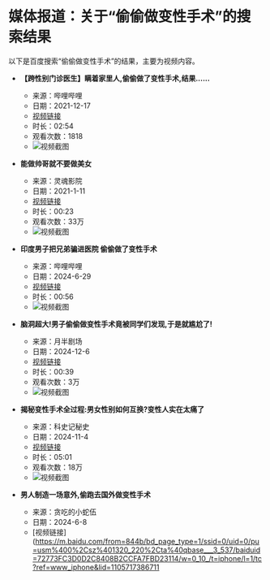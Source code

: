 # 媒体报道：关于“偷偷做变性手术”的搜索结果

以下是百度搜索“偷偷做变性手术”的结果，主要为视频内容。

*   **【跨性别门诊医生】瞒着家里人,偷偷做了变性手术,结果......**

    *   来源：哔哩哔哩
    *   日期：2021-12-17
    *   [视频链接](https://m.baidu.com/from=844b/bd_page_type=1/ssid=0/uid=0/pu=usm%400%2Csz%401320_220%2Cta%40qbase___3_537/baiduid=72773FC3D0D2C8408B2CCFA7FBD23114/w=0_10_/t=iphone/l=1/tc?ref=www_iphone&lid=11057173867116102641&pd=video&fm=alop&cyc=1&isAtom=1&clk_info=%7B%22applid%22%3A%2211057173867116102641%22%2C%22apptpl%22%3A%22normal%22%2C%22srcid%22%3A%220%22%2C%22tplname%22%3A%22videotab_normal%22%2C%22atn%22%3A%22index%22%7D&is_baidu=0&dict=-1&applid=11057173867116102641&module=sf&wd=&eqid=9972f90c793003f11000000667c4d5d1&w_qd=IlPT2AEptyoA_yk5vRUcufOxHj6SjZooxlIXjALS8fW&bdver=2_1&tcplug=1&sec=1798&di=54322e9804257a46&bdenc=1&nsrc=mMQ82pJog0pERasoA4JVBDu4U7tqCFG5u9gVhkJAuswoIqcHSTPJPXEOO20YxGwpvhNe%2F3ShgJZTuXLk0NLx38eoTrB9VOic9SMoCFskRmejHLjLp4kFhkzows93eCi6VZoPCDXPkN3Ulfopvn3J1zAvwWFobBa5s2jykU2TKntQXP8d9qTAu1kIRmhxbzPCbQL3yZsEFTDXnBjNDLJAm6o6fJoKwimfKxgkoRmmb2ErJ6K5sXuj2bpuUdyES1B9zV71RtByEQcXIHVDOFLEat%2FhUoYDjWB3OdtR8dY8OVNliZ7RuBltzAg2chy908UlXVzlzbpkufO8qgmlrNSuEOb%2FTat4TGQeIJ%2BHkr9E%2BkgemzlYwx2bhzKn6QQW9uzdI1bevTZ2nRD7a6iGLGirTrXtwyjg968hGgftXVKlYeX40PwuJh5nl6eYBm%2FjMuJx4hAOD6EnF%2Fe6cKah4%2BFwoNF6IBay%2F7voaaJkOGDZ2Skb8LT2UrDnuuUKbyaQDfs95Bzr048iT6UwOq%2FrL4Y0uWVcemNXQaM1qzO%2B8r0dNsbrHruMuza9a1Bxp9Zeq1vaiAptNLeWcR6YTXiN1xIUTpFRL8BLvxFVgnndRv0acsc3H%2BnAgrDGHGlXF3ubYScuLepB6kaBk2rl9stjriZJ1px5FkvQNc8VPSb4ZRI2Pg8wbxZS1nEn%2BLELAi9yOTcZkxU%2FxwUqvQ%2Fy4xBD1L10h8NnBpQSNzNnvsGesu2aK4ADFHamZdIA51NYH2iGyQ6GStnsMRb1FdFd61IANbhh%2BMjRJ1sgppNF7v0YS2dsT78bwxDu4gGaIsPZTgbRTLXXwamJsdGWkH661wj4dui%2FroCKqPuHNWzreavy5phShtQit3hzannVKc3gMMdPifGCKlZWO7SzzXjK7J7Cuh%2FqqWwMZGtTe3vfpeS3Rh4udALhi5drPOPes%2B6IHdymM8cTtAwpDTL5qjXPFL0zWO2Pp6Uc%2BgX8cTi583k5KywbrzdlEd83Af%2FGymK3dlGX0kdh%2FhkyL13kpI%2FivFnZCHZpMoVgbqf%2FZ3v3pGEuKS%2Fm2fRLPubxWVh2GmP0Ec9BC6Gz%2FoJrogq3%2FC6Vlhh5YKUesCycQYZJ0q7B1sGTTjCMgQ5Iv%2BziexunbbFXQnocvvNFTc8GAFNaSHl1oLoAG%2FcpvuGc6egC72rmCK323iiXlSis7N6zVpEYEMtXyb%2BGbc9ZtnlbFuSSGC6gl1CeI01xDA%3D%3D)
    *   时长：02:54
    *   观看次数：1818
    *   ![视频截图](https://t13.baidu.com/it/u=2285802487,1755851747&fm=225&app=113&size=f585,784&n=0&f=JPEG&fmt=auto?s=0303FB0712A5F8EB5285816B0300F073&sec=1741107600&t=2dd2a30e5eeaf9b05be5a36177ba3d44)

*   **能做帅哥就不要做美女**

    *   来源：灵魂影院
    *   日期：2021-1-11
    *   [视频链接](https://m.baidu.com/from=844b/bd_page_type=1/ssid=0/uid=0/pu=usm%400%2Csz%401320_220%2Cta%40qbase___3_537/baiduid=72773FC3D0D2C8408B2CCFA7FBD23114/w=0_10_/t=iphone/l=1/tc?ref=www_iphone&lid=11057173867116102641&pd=video&fm=alop&cyc=1&isAtom=1&clk_info=%7B%22applid%22%3A%2211057173867116102641%22%2C%22apptpl%22%3A%22normal%22%2C%22srcid%22%3A%220%22%2C%22tplname%22%3A%22videotab_normal%22%2C%22atn%22%3A%22index%22%7D&is_baidu=0&dict=-1&applid=11057173867116102641&module=sf&wd=&eqid=9972f90c793003f11000000667c4d5d1&w_qd=IlPT2AEptyoA_yk5vRUcufOxHj6SjZooxlIXjALS8fW&bdver=2_1&tcplug=1&sec=1798&di=2fee7747ad34e866&bdenc=1&nsrc=mMQ82pJog0pERasoA4JVBDu4U7tqCFG5u9gVhkJAuswoIqcHSTPJPXEOO20YxGwpvhNe%2F3ShgJZTuXLk0NLx38eoTrB9VOic9SMoCFskRmejHLjLp4kFhkzows93eCi6VZoPCDXPkN3Ulfopvn3J1zAvwWFobBa5s2jykU2TKntQXP8d9qTAu1kIRmhxbzPCbQL3yZsEFTDXnBjNDLJAm6o6fJoKwimfKxgkoRmmb2ErJ6K5sXuj2bpuUdyES1B9zV71RtByEQcXIHVDOFLEat%2FhUoYDjWB3OdtR8dY8OVNliZ7RuBltzAg2chy908UlXVzlzbpkufO8qgmlrNSuEOb%2FTat4TGQeIJ%2BHkr9E%2BkgemzlYwx2bhzKn6QQW9uzdI1bevTZ2nRD7a6iGLGirTrXtwyjg968hGgftXVKlYeX40PwuJh5nl6eYBm%2FjMuJx4hAOD6EnF%2Fe6cKah4%2BFwoNF6IBay%2F7voaaJkOGDZ2Snz81wMUdWSNSVWD6at65JiTDGmCDG91Anp5akuKiKhCTtJy0k1Gw2F4FcW1609XcBIDzQ8yBhBgtFt6LcLx8Qb1p3LqbTCMlJiEgXphFnEXwK7yARwADX5L0lOu6J03aN8bJtPJ%2Bl6dCTrxsvbO%2Fj0IeFUUzhIKvvxTtMJEcYRngamSIHON1UA19wIXURc%2B5DoMo5atiwGVGWRrFbzhzVI9VgzfO7VXE%2BKAyv8kOFyUwkNJu1mJIcx40FU3fU80iJ2FwILO8kdwUENdw3%2B%2FQb6g%2F5zY1%2BLEn%2Bql%2Bi4IRSh3ycVRVAFxOB1NFRnsRfLg8bO3YDP2aEo5h%2F%2F0owjmz4uPwq6Jhk%2Fv88R%2BTRK1g1c0r1RA0QakgWOuzHNZMFIQbtjBfYXopymT1cxgv99D%2FeJ69KBViq6S0jQFX6et9x9EKqfQ2zzYRID655Kk2m%2BqOuojxVtwk1Q7SNNAc76YPyChRftbOsPmiPO%2F69ZlbmDjX%2FudJKyO7OGMDlce9umwy8t9v53mhyJ59zfV4y5uh9WcVC8b7PYkTDak4BcMW1iwzD%2BrlWNULxXXEJ3rh6eWI6DPaKbGZq2NTvfkgHijYl5xSfiOM7BlbyLKqKGtOdw5T6atrGDY%2FDyHUPb8KCnn2Cmv%2BDD8ECD7Bdkoopuh%2BTCI3uOrVK2C3gBe8MEwssIizoZ9HXPzbnKGYt78JyfWTj6qlGA8LdUMLV7tA8A6EyICWCudMfis29gw51HZ9zdzg%3D%3D)
    *   时长：00:23
    *   观看次数：33万
    *   ![视频截图](https://t15.baidu.com/it/u=632083866,602634980&fm=254&app=124&size=f585,784&n=0&f=JPEG&fmt=auto?sec=1741107600&t=571f85707881503eebba4cb0a3fc9bb4)

*   **印度男子把兄弟骗进医院 偷偷做了变性手术**

    *   来源：哔哩哔哩
    *   日期：2024-6-29
    *   [视频链接](https://m.baidu.com/from=844b/bd_page_type=1/ssid=0/uid=0/pu=usm%400%2Csz%401320_220%2Cta%40qbase___3_537/baiduid=72773FC3D0D2C8408B2CCFA7FBD23114/w=0_10_/t=iphone/l=1/tc?ref=www_iphone&lid=11057173867116102641&pd=video&fm=alop&cyc=1&isAtom=1&clk_info=%7B%22applid%22%3A%2211057173867116102641%22%2C%22apptpl%22%3A%22normal%22%2C%22srcid%22%3A%220%22%2C%22tplname%22%3A%22videotab_normal%22%2C%22atn%22%3A%22index%22%7D&is_baidu=0&dict=-1&applid=11057173867116102641&module=sf&wd=&eqid=9972f90c793003f11000000667c4d5d1&w_qd=IlPT2AEptyoA_yk5vRUcufOxHj6SjZooxlIXjALS8fW&bdver=2_1&tcplug=1&sec=1798&di=866c36b0a86beaf1&bdenc=1&nsrc=mMQ82pJog0pERasoA4JVBDu4U7tqCFG5u9gVhkJAuswoIqcHSTPJPXEOO20YxGwpvhNe%2F3ShgJZTuXLk0NLx38eoTrB9VOic9SMoCFskRmejHLjLp4kFhkzows93eCi6VZoPCDXPkN3Ulfopvn3J1zAvwWFobBa5s2jykU2TKntQXP8d9qTAu1kIRmhxbzPCbQL3yZsEFTDXnBjNDLJAm6o6fJoKwimfKxgkoRmmb2ErJ6K5sXuj2bpuUdyES1B9zV71RtByEQcXIHVDOFLEat%2FhUoYDjWB3OdtR8dY8OVNliZ7RuBltzAg2chy908UlXVzlzbpkufO8qgmlrNSuEOb%2FTat4TGQeIJ%2BHkr9E%2BkgemzlYwx2bhzKn6QQW9uzdI1bevTZ2nRD7a6iGLGirTrXtwyjg968hGgftXVKlYeX40PwuJh5nl6eYBm%2FjMuJx4hAOD6EnF%2Fe6cKah4%2BFwoNF6IBay%2F7voaaJkOGDZ2SlJhx%2Bv97pg%2FjNNt11l%2Fd%2BCVLQhENG0uykuwQdnLfE0p1WDT5WaR0o4NEE3YvruNapsbpb5KDtG4JVnTNUUxxp9%2BgAi4%2Bpok4FrS6miePyGBFQtfUIay%2By2bXfeP8fHrP%2Fe%2BMkBzFcj%2FHmP2%2FQl87JZp7Hk8d6lX40r%2Fos1ewV4tVtqAUOP6mtgyaQArCugzhHccSXCIvNRG%2BRYrLA6dOTj15cp9QX7VXERLU1qAQh0JsFYSYpOlgOw%2Fl%2FAj8Rs1RiaG6IfnHrTbkwJueMfQ8OLlItYLuf8Lp4Rw9UBO16eUmodQoITrcKzNmYmR%2B2hqX6vqlyJeobe7JJ4jQ55LcMi23K2nW8rWuxSXUgD5MpgRm7rc5lYIdN%2BV1EjZgunRodQjKTtjOyInyRhPnBFYQUeDlqMOf5NSkulmalrj%2FmINnywjUEYIELJj34vtE%2F8idQVi2w9OHpR%2F4497bdsMh2AnzobFY4CBKKiHzxZfrpY%2FC5ed1YA4nG3mJIHJs2rvAzrrxsMNZKQKjlkEYA29yS8sORcUDuWtld1hQT%2BND%2BTX5qX8X9ZBkoqFhd4Cw5Gvu%2BCru66poO%2B7h%2BBEfNYg7K0oB2pWMsx3xrkPZ%2Bb%2BdEXi5UP1mi9bb3nL%2BbZ0IGKHNyw47jwGqzCu4NB6KuV%2FuseVGk7UFuj3cikYTVsdm%2Fnf3EAJhwYGmnpVBXGziT%2Bh1f7BUxiycJmW0DmdErtcPbtHFoo2OyNvDD1vysg0UPkVg%3D%3D)
    *   时长：00:56
    *   ![视频截图](https://t15.baidu.com/it/u=1156278952,1245638401&fm=225&app=113&size=f585,784&n=0&f=JPEG&fmt=auto?s=06AAFB04924364EE4B9487A803005007&sec=1741107600&t=c6efd49ade795f5a2e24ba74a306af50)

*   **脑洞超大!男子偷偷做变性手术竟被同学们发现,于是就尴尬了!**

    *   来源：月半剧场
    *   日期：2024-12-6
    *   [视频链接](https://m.baidu.com/from=844b/bd_page_type=1/ssid=0/uid=0/pu=usm%400%2Csz%401320_220%2Cta%40qbase___3_537/baiduid=72773FC3D0D2C8408B2CCFA7FBD23114/w=0_10_/t=iphone/l=1/tc?ref=www_iphone&lid=11057173867116102641&pd=video&fm=alop&cyc=1&isAtom=1&clk_info=%7B%22applid%22%3A%2211057173867116102641%22%2C%22apptpl%22%3A%22normal%22%2C%22srcid%22%3A%220%22%2C%22tplname%22%3A%22videotab_normal%22%2C%22atn%22%3A%22index%22%7D&is_baidu=0&dict=-1&applid=11057173867116102641&module=sf&wd=&eqid=9972f90c793003f11000000667c4d5d1&w_qd=IlPT2AEptyoA_yk5vRUcufOxHj6SjZooxlIXjALS8fW&bdver=2_1&tcplug=1&sec=1798&di=27941268aa5eb8f7&bdenc=1&nsrc=mMQ82pJog0pERasoA4JVBDu4U7tqCFG5u9gVhkJAuswoIqcHSTPJPXEOO20YxGwpvhNe%2F3ShgJZTuXLk0NLx38eoTrB9VOic9SMoCFskRmejHLjLp4kFhkzows93eCi6VZoPCDXPkN3Ulfopvn3J1zAvwWFobBa5s2jykU2TKntQXP8d9qTAu1kIRmhxbzPCbQL3yZsEFTDXnBjNDLJAm6o6fJoKwimfKxgkoRmmb2ErJ6K5sXuj2bpuUdyES1B9zV71RtByEQcXIHVDOFLEat%2FhUoYDjWB3OdtR8dY8OVNliZ7RuBltzAg2chy908UlXVzlzbpkufO8qgmlrNSuEOb%2FTat4TGQeIJ%2BHkr9E%2BkgemzlYwx2bhzKn6QQW9uzdI1bevTZ2nRD7a6iGLGirTrXtwyjg968hGgftXVKlYeX40PwuJh5nl6eYBm%2FjMuJx4hAOD6EnF%2Fe6cKah4%2BFwoNF6IBay%2F7voaaJkOGDZ2Sk3RFUkcx1Kc%2BIxIfAL6d%2FZE47%2BeM6hrozUdtprt5TCpyDvyN6jiHjTHv%2BdayOtZBkN4LtlEczSJMoFU5f%2BIFybWgIb10YKrwkrtT%2BXGSPHAToT9bWtV0JksMQm9zXGn7uFwyvlJMKy0I8qTJClREcFlWLN4FebWtn7m6ye0fHbChPSiHkA%2BqB1VcRU7WWvPvnJuGtTxXLOLdL6mhpSmsR1jjhNWisFI5d76rai3cygSq7Nzxsn21mbVZ7PsSB0TqdzWuSi4Vrxtg%2FNZnLVhdCLmmNikvUoeUqoirjJq8AQk8anYpfWxVIsVM52lVXUNeMfAdVJXBOjAJmdSeMkdixXuOsOoRahxFDps1ZbP0yW5RC5tbkMCN59myKDk9u075dwrkxwVtrkMnCB919H1540SLR7J556EIqJ9mfY0yG%2F4IyaIrL2cFK9pYmXDW7ODmUobqe%2Ft%2B79LyctvSXLHHGrmJomRhhjcYw5bFF10zuf4aydD5AcckZMkN%2BYoicuNw4L0eI0RbVj7fK1mKJWsnE2kwZNrldJ4iBkpN%2FkZfU3jF6ZUrn6WGC0vDDiFUvMMEZhY83nxZafPQr2Vk2ioo0xsRKZMFJdHctDa7EGtbcmdMTZqHySHLuYSEl8NW3tiXaKALob10sa8CdFarcP%2FUYAy4c2yKOyTLLb7BFu8%2FsYBGl2ARdE3zCs3gNMZZslouZYq4GWGyY%2BVfCwDjqZVDK3DGjUbpOTnvvMwJKWvCoVbg%3D%3D)
    *   时长：00:39
    *   观看次数：3万
    *   ![视频截图](https://t15.baidu.com/it/u=213357565,3688596897&fm=225&app=113&size=f585,784&n=0&f=JPEG&fmt=auto?s=77C8ABF3CC064CDC40BEE6F903001016&sec=1741107600&t=e1ae6c9ecd734d97aad4468655722b66)

*   **揭秘变性手术全过程:男女性别如何互换?变性人实在太痛了**

    *   来源：科史记秘史
    *   日期：2024-11-4
    *   [视频链接](https://m.baidu.com/from=844b/bd_page_type=1/ssid=0/uid=0/pu=usm%400%2Csz%401320_220%2Cta%40qbase___3_537/baiduid=72773FC3D0D2C8408B2CCFA7FBD23114/w=0_10_/t=iphone/l=1/tc?ref=www_iphone&lid=11057173867116102641&pd=video&fm=alop&cyc=1&extra=%7B%22baijiahao_id%22%3A%221806757735036749%22%2C%22log_loc%22%3A%22https%253A%252F%252Fhaokan.baidu.com%252Fv%253Fpd%253Dwisenatural%2526vid%253D10760549267943966857%22%2C%22loc%22%3A%22https%253A%252F%252Fhaokan.baidu.com%252Fv%253Fpd%253Dwisenatural%2526vid%253D10760549267943966857%22%2C%22jsy%22%3A%221%22%2C%22vidTypeNew%22%3A%220%22%2C%22nid%22%3A%2210760549267943966857%22%7D&isAtom=1&clk_info=%7B%22applid%22%3A%2211057173867116102641%22%2C%22apptpl%22%3A%22normal%22%2C%22srcid%22%3A%220%22%2C%22tplname%22%3A%22videotab_normal%22%2C%22atn%22%3A%22index%22%7D&is_baidu=0&dict=-1&applid=11057173867116102641&module=sf&wd=&eqid=9972f90c793003f11000000667c4d5d1&w_qd=IlPT2AEptyoA_yk5vRUcufOxHj6SjZooxlIXjALS8fW&bdver=2_1&tcplug=1&sec=1798&di=d0aa743aa50eea5f&bdenc=1&nsrc=mMQ82pJog0pERasoA4JVBFKtR6eUBQrryf4YHdpwoAg9PRwn8xIHBNQsLcsIK7j6TPwn56Lig0vdZGV3ooKMCGEIOVvoiZPisKAjQw7pxBYb1mBCYTDi4M%2F0hbMSL79N5Thk3EjPgOgwAMITqBA47ycu2rH%2B9jU6ppWU%2Bx7MQSOJjviTzaZ0WsoHPtZyd0Vp8QLmb%2FL%2F9PxeXRiB2F0%2F2v6R74bRwGyyO4xKIvFPQLsmObsPGM18qpyKaQk24TRTdIETAr3ZD1UiR8sEVYXucCFr7isKgIyve2ibO%2F2slxu1TmvbCiAawwV6yTtu93p9l5rH0QuEWaY1ZCUZIbzNHuklUqDq4HsKFHMcnuvnN%2B4TKz9Q8Ss5dR692ji32rnpJ03gbIUwhJBqYgD3eR5FHSCcbTiNkZc7J9BwUv%2FbPvW1zsYMXoI89HuBecZXw3PbZEGHXZNXLr3LtLKdl9yjQEKajgLkLNsLyGFhRQbIlYpfgK1iMymxY0o1KHULRXOSVxPzAEcfBxZiU9WmECJ5TRN6QJ7aW%2FOdtnhtNTpiCtVsdaKT7I5xzA92daYn9UgQFrGrPJx8MM4va5BlnAE3MV4pBLv02DAGR04sdWd%2BOJsleyuDT1TgPJflg24W7xIx0jXCIbR0UcJqU2DYH9EpciPnga06KVSzDcoJnmueae4HEN0tgxgdxWpNYUcuXcB5izw%2FeoQBKFanskALok0qKIdCV7abn93%2BIJ6SodxueXj%2FWMPUEColOM%2BG7whqSZxRMJPWONLK1J%2B9sCdplEmE7z%2F1UzkHXSCHjq4TkkDuYDY%3D)
    *   时长：05:01
    *   观看次数：18万
    *   ![视频截图](https://t15.baidu.com/it/u=3627474134,1665412916&fm=225&app=113&size=f585,329&n=0&f=JPEG&fmt=auto?s=6B84D708061243D684307D0A0300E0D0&sec=1741107600&t=4264e152263c6615fedf28484668d193)

*   **男人制造一场意外,偷跑去国外做变性手术**

    *   来源：贪吃的小蛇伍
    *   日期：2024-6-8
    *   [视频链接](https://m.baidu.com/from=844b/bd_page_type=1/ssid=0/uid=0/pu=usm%400%2Csz%401320_220%2Cta%40qbase___3_537/baiduid=72773FC3D0D2C8408B2CCFA7FBD23114/w=0_10_/t=iphone/l=1/tc?ref=www_iphone&lid=1105717386711